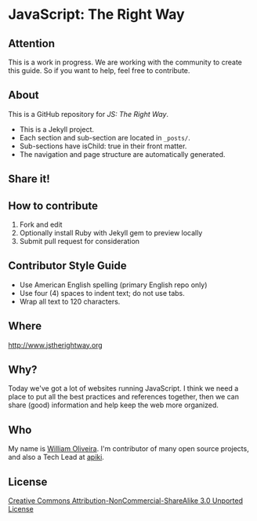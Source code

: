 # JavaScript: The Right Way

## Attention

This is a work in progress. We are working with the community to create this guide. So if you want to help, feel free to contribute.

## About

This is a GitHub repository for _JS: The Right Way_.

* This is a Jekyll project.
* Each section and sub-section are located in `_posts/`.
* Sub-sections have isChild: true in their front matter.
* The navigation and page structure are automatically generated.

## Share it!

## How to contribute 

1. Fork and edit
2. Optionally install Ruby with Jekyll gem to preview locally
3. Submit pull request for consideration

## Contributor Style Guide

* Use American English spelling (primary English repo only)
* Use four (4) spaces to indent text; do not use tabs.
* Wrap all text to 120 characters.

## Where

<http://www.jstherightway.org>

## Why?

Today we've got a lot of websites running JavaScript. I think we need a place to put all the best practices and references together, then we can share (good) information and help keep the web more organized.

## Who

My name is [William Oliveira](http://github.com/gnuwilliam). I'm contributor of many open source projects, and also a Tech Lead at [apiki](http://www.apiki.com/).

## License

[Creative Commons Attribution-NonCommercial-ShareAlike 3.0 Unported License](http://creativecommons.org/licenses/by-nc-sa/3.0/)
